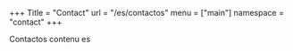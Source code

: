 +++
Title = "Contact"
url = "/es/contactos"
menu = ["main"]
namespace = "contact"
+++

Contactos contenu es